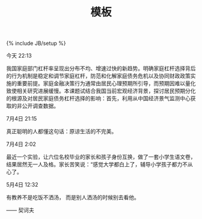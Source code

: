 ﻿---
layout: post
title: "模板"
description: ""
category: 域外
tags: [生活]
---
{% include JB/setup %}









<div class="lmlblog-post-user-info-time" >今天 22:13</div>
<div class="lmlblog-post-content ">
<a class="post_list_link" >
<p>我国家庭部门杠杆率呈现出分布不均、增速过快的新趋势。明确家庭杠杆选择背后的行为机制是稳定和调节家庭杠杆，防范和化解家庭债务危机以及协同财政政策实施的重要前提。家庭金融决策行为通常由居民心理预期所引导，而预期因难以量化致使相关研究进展缓慢。本课题试结合我国当前宏观经济背景，探讨居民预期分化的根源及对居民家庭债务杠杆选择的影响：首先，利用从中国经济景气监测中心获取的非公开调查数据。</p>
</a>
</div>

<p>  </p>
<p>  </p>
<p>  </p>


<div class="lmlblog-post-user-info-time" >7月4日 21:15</div>
<div class="lmlblog-post-content ">
<a class="post_list_link" >
<p>真正聪明的人都懂这句话：原谅生活的不完美。</p>
</a>
</div>

<p>  </p>
<p>  </p>
<p>  </p>



<div class="lmlblog-post-user-info-time" >7月4日 2:02 </div>
<div class="lmlblog-post-content ">
<a class="post_list_link" >
<p>最近一个实验，让六位名校毕业的家长和孩子身份互换，做了一套小学生语文卷，结果居然无一人及格。家长苦笑说：“感觉大学都白上了，辅导小学孩子都力不从心了。</p>
</a>
</div>


<p>  </p>
<p>  </p>
<p>  </p>

<div class="lmlblog-post-user-info-time" >5月4日 12:32 </div>
<div class="lmlblog-post-content ">
<a class="post_list_link" >
<p>有教养不是吃饭不洒汤， 
而是别人洒汤的时候别去看他。

​—— 契诃夫 ​​​​</p>
</a>
</div>










